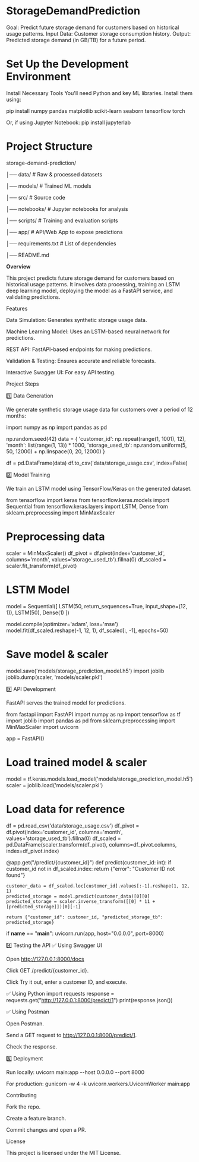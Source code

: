 # StorageDemandPrediction

Goal: Predict future storage demand for customers based on historical usage patterns.
Input Data: Customer storage consumption history.
Output: Predicted storage demand (in GB/TB) for a future period.


# Set Up the Development Environment
Install Necessary Tools
You'll need Python and key ML libraries. Install them using:

pip install numpy pandas matplotlib scikit-learn seaborn tensorflow torch

Or, if using Jupyter Notebook:
pip install jupyterlab

# Project Structure

storage-demand-prediction/

│── data/                  # Raw & processed datasets

│── models/                # Trained ML models

│── src/                   # Source code

│── notebooks/             # Jupyter notebooks for analysis

│── scripts/               # Training and evaluation scripts

│── app/                   # API/Web App to expose predictions

│── requirements.txt       # List of dependencies

│── README.md


**Overview**  

This project predicts future storage demand for customers based on historical usage patterns. It involves data processing, training an LSTM deep learning model, deploying the model as a FastAPI service, and validating predictions.

Features

Data Simulation: Generates synthetic storage usage data.

Machine Learning Model: Uses an LSTM-based neural network for predictions.

REST API: FastAPI-based endpoints for making predictions.

Validation & Testing: Ensures accurate and reliable forecasts.

Interactive Swagger UI: For easy API testing.


Project Steps

1️⃣ Data Generation

We generate synthetic storage usage data for customers over a period of 12 months:

import numpy as np
import pandas as pd

np.random.seed(42)
data = {
    'customer_id': np.repeat(range(1, 1001), 12),
    'month': list(range(1, 13)) * 1000,
    'storage_used_tb': np.random.uniform(5, 50, 12000) + np.linspace(0, 20, 12000)
}

df = pd.DataFrame(data)
df.to_csv('data/storage_usage.csv', index=False)

2️⃣ Model Training

We train an LSTM model using TensorFlow/Keras on the generated dataset.

from tensorflow import keras
from tensorflow.keras.models import Sequential
from tensorflow.keras.layers import LSTM, Dense
from sklearn.preprocessing import MinMaxScaler

# Preprocessing data
scaler = MinMaxScaler()
df_pivot = df.pivot(index='customer_id', columns='month', values='storage_used_tb').fillna(0)
df_scaled = scaler.fit_transform(df_pivot)

# LSTM Model
model = Sequential([
    LSTM(50, return_sequences=True, input_shape=(12, 1)),
    LSTM(50),
    Dense(1)
])

model.compile(optimizer='adam', loss='mse')
model.fit(df_scaled.reshape(-1, 12, 1), df_scaled[:, -1], epochs=50)

# Save model & scaler
model.save('models/storage_prediction_model.h5')
import joblib
joblib.dump(scaler, 'models/scaler.pkl')


3️⃣ API Development

FastAPI serves the trained model for predictions.

from fastapi import FastAPI
import numpy as np
import tensorflow as tf
import joblib
import pandas as pd
from sklearn.preprocessing import MinMaxScaler
import uvicorn

app = FastAPI()

# Load trained model & scaler
model = tf.keras.models.load_model('models/storage_prediction_model.h5')
scaler = joblib.load('models/scaler.pkl')

# Load data for reference
df = pd.read_csv('data/storage_usage.csv')
df_pivot = df.pivot(index='customer_id', columns='month', values='storage_used_tb').fillna(0)
df_scaled = pd.DataFrame(scaler.transform(df_pivot), columns=df_pivot.columns, index=df_pivot.index)

@app.get("/predict/{customer_id}")
def predict(customer_id: int):
    if customer_id not in df_scaled.index:
        return {"error": "Customer ID not found"}
    
    customer_data = df_scaled.loc[customer_id].values[:-1].reshape(1, 12, 1)
    predicted_storage = model.predict(customer_data)[0][0]
    predicted_storage = scaler.inverse_transform([[0] * 11 + [predicted_storage]])[0][-1]
    
    return {"customer_id": customer_id, "predicted_storage_tb": predicted_storage}

if __name__ == "__main__":
    uvicorn.run(app, host="0.0.0.0", port=8000)


4️⃣ Testing the API
✅ Using Swagger UI

Open http://127.0.0.1:8000/docs

Click GET /predict/{customer_id}.

Click Try it out, enter a customer ID, and execute.

✅ Using Python
import requests
response = requests.get("http://127.0.0.1:8000/predict/1")
print(response.json())

✅ Using Postman

Open Postman.

Send a GET request to http://127.0.0.1:8000/predict/1.

Check the response.

5️⃣ Deployment

Run locally:
uvicorn main:app --host 0.0.0.0 --port 8000

For production:
gunicorn -w 4 -k uvicorn.workers.UvicornWorker main:app

Contributing

Fork the repo.

Create a feature branch.

Commit changes and open a PR.

License

This project is licensed under the MIT License.
